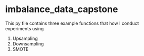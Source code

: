 # imbalance_data_capstone

This py file contains three example functions that how I conduct experiments using 
1. Upsampling
2. Downsampling
3. SMOTE